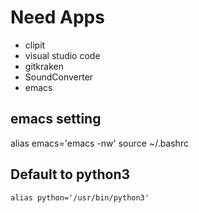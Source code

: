 # Need Apps

- clipit
- visual studio code
- gitkraken
- SoundConverter
- emacs


## emacs setting

alias emacs='emacs -nw' 
source ~/.bashrc

## Default to python3

```
alias python='/usr/bin/python3'
```

